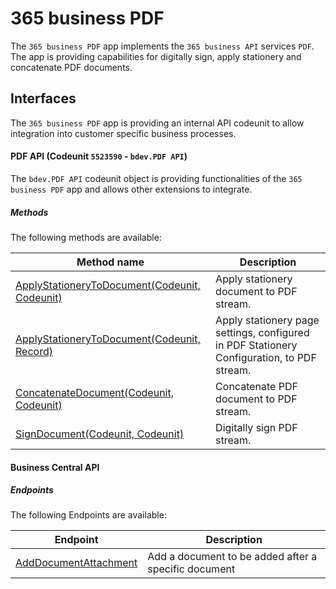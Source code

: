 # 365 business PDF
The `365 business PDF` app implements the `365 business API` services `PDF`. The app is providing capabilities for digitally sign, apply stationery and concatenate  PDF documents. 

## Interfaces
The `365 business PDF` app is providing an internal API codeunit to allow integration into customer specific business processes.

#### PDF API (Codeunit `5523590` - `bdev.PDF API`)
The `bdev.PDF API` codeunit object is providing functionalities of the `365 business PDF` app and allows other extensions to integrate.

##### Methods
The following methods are available:

| Method name | Description | 
| --- | ---| 
| [ApplyStationeryToDocument(Codeunit, Codeunit)](pdfapi/applystationerytodocument.md) | Apply stationery document to PDF stream. |
| [ApplyStationeryToDocument(Codeunit, Record)](pdfapi/applystationerytodocument2.md) | Apply stationery page settings, configured in PDF Stationery Configuration, to PDF stream. |
| [ConcatenateDocument(Codeunit, Codeunit)](pdfapi/concatenatedocument.md) | Concatenate PDF document to PDF stream. |
| [SignDocument(Codeunit, Codeunit)](pdfapi/signdocument.md) | Digitally sign PDF stream. |

#### Business Central API

##### Endpoints
The following Endpoints are available:

| Endpoint | Description | 
| --- | ---| 
| [AddDocumentAttachment](pdfapi/adddocumentattachment.md) | Add a document to be added after a specific document |
